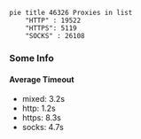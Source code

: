 
```mermaid
pie title 46326 Proxies in list
    "HTTP" : 19522
    "HTTPS": 5119
    "SOCKS" : 26108
```

### Some Info
#### Average Timeout

- mixed: 3.2s
- http: 1.2s
- https: 8.3s
- socks: 4.7s